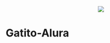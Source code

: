 
<div id="header" align="center">
  <img src="/Gotera/Gatito-Alura/blob/main/assets/splash.png?raw=true">
</div>

# Gatito-Alura
